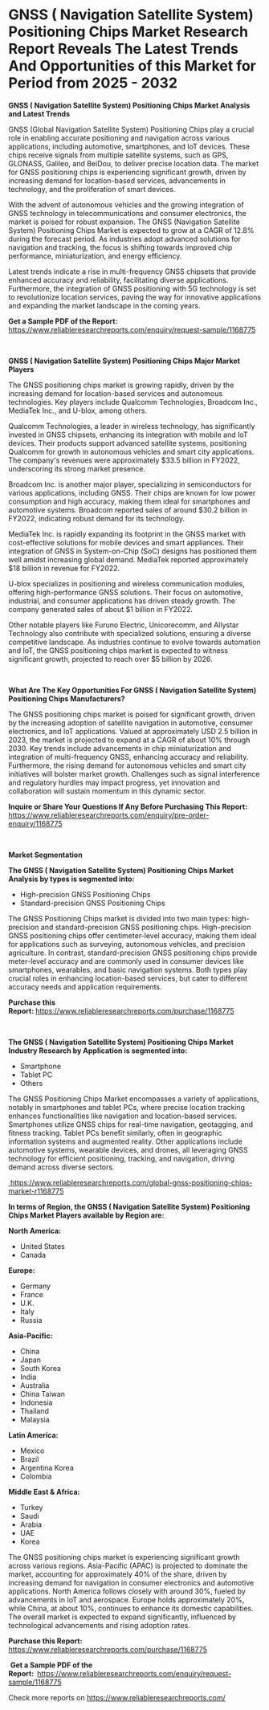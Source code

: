 <p><h1>GNSS ( Navigation Satellite System) Positioning Chips Market Research Report Reveals The Latest Trends And Opportunities of this Market for Period from 2025 - 2032</h1></p><p><strong>GNSS ( Navigation Satellite System) Positioning Chips Market Analysis and Latest Trends</strong></p>
<p><p>GNSS (Global Navigation Satellite System) Positioning Chips play a crucial role in enabling accurate positioning and navigation across various applications, including automotive, smartphones, and IoT devices. These chips receive signals from multiple satellite systems, such as GPS, GLONASS, Galileo, and BeiDou, to deliver precise location data. The market for GNSS positioning chips is experiencing significant growth, driven by increasing demand for location-based services, advancements in technology, and the proliferation of smart devices.</p><p>With the advent of autonomous vehicles and the growing integration of GNSS technology in telecommunications and consumer electronics, the market is poised for robust expansion. The GNSS (Navigation Satellite System) Positioning Chips Market is expected to grow at a CAGR of 12.8% during the forecast period. As industries adopt advanced solutions for navigation and tracking, the focus is shifting towards improved chip performance, miniaturization, and energy efficiency.</p><p>Latest trends indicate a rise in multi-frequency GNSS chipsets that provide enhanced accuracy and reliability, facilitating diverse applications. Furthermore, the integration of GNSS positioning with 5G technology is set to revolutionize location services, paving the way for innovative applications and expanding the market landscape in the coming years.</p></p>
<p><strong>Get a Sample PDF of the Report:&nbsp;</strong> <a href="https://www.reliableresearchreports.com/enquiry/request-sample/1168775?utm_campaign=2788&utm_medium=2&utm_source=Github&utm_content=ia&utm_term=07042025&utm_id=gnss-navigation-satellite-system-positioning-chips">https://www.reliableresearchreports.com/enquiry/request-sample/1168775</a></p>
<p>&nbsp;</p>
<p><strong>GNSS ( Navigation Satellite System) Positioning Chips Major Market Players</strong></p>
<p><p>The GNSS positioning chips market is growing rapidly, driven by the increasing demand for location-based services and autonomous technologies. Key players include Qualcomm Technologies, Broadcom Inc., MediaTek Inc., and U-blox, among others.</p><p>Qualcomm Technologies, a leader in wireless technology, has significantly invested in GNSS chipsets, enhancing its integration with mobile and IoT devices. Their products support advanced satellite systems, positioning Qualcomm for growth in autonomous vehicles and smart city applications. The company's revenues were approximately $33.5 billion in FY2022, underscoring its strong market presence.</p><p>Broadcom Inc. is another major player, specializing in semiconductors for various applications, including GNSS. Their chips are known for low power consumption and high accuracy, making them ideal for smartphones and automotive systems. Broadcom reported sales of around $30.2 billion in FY2022, indicating robust demand for its technology.</p><p>MediaTek Inc. is rapidly expanding its footprint in the GNSS market with cost-effective solutions for mobile devices and smart appliances. Their integration of GNSS in System-on-Chip (SoC) designs has positioned them well amidst increasing global demand. MediaTek reported approximately $18 billion in revenue for FY2022.</p><p>U-blox specializes in positioning and wireless communication modules, offering high-performance GNSS solutions. Their focus on automotive, industrial, and consumer applications has driven steady growth. The company generated sales of about $1 billion in FY2022.</p><p>Other notable players like Furuno Electric, Unicorecomm, and Allystar Technology also contribute with specialized solutions, ensuring a diverse competitive landscape. As industries continue to evolve towards automation and IoT, the GNSS positioning chips market is expected to witness significant growth, projected to reach over $5 billion by 2026.</p></p>
<p>&nbsp;</p>
<p><strong>What Are The Key Opportunities For GNSS ( Navigation Satellite System) Positioning Chips Manufacturers?</strong></p>
<p><p>The GNSS positioning chips market is poised for significant growth, driven by the increasing adoption of satellite navigation in automotive, consumer electronics, and IoT applications. Valued at approximately USD 2.5 billion in 2023, the market is projected to expand at a CAGR of about 10% through 2030. Key trends include advancements in chip miniaturization and integration of multi-frequency GNSS, enhancing accuracy and reliability. Furthermore, the rising demand for autonomous vehicles and smart city initiatives will bolster market growth. Challenges such as signal interference and regulatory hurdles may impact progress, yet innovation and collaboration will sustain momentum in this dynamic sector.</p></p>
<p><strong>Inquire or Share Your Questions If Any Before Purchasing This Report:</strong> <a href="https://www.reliableresearchreports.com/enquiry/pre-order-enquiry/1168775?utm_campaign=2788&utm_medium=2&utm_source=Github&utm_content=ia&utm_term=07042025&utm_id=gnss-navigation-satellite-system-positioning-chips">https://www.reliableresearchreports.com/enquiry/pre-order-enquiry/1168775</a></p>
<p>&nbsp;</p>
<p><strong>Market Segmentation</strong></p>
<p><strong>The GNSS ( Navigation Satellite System) Positioning Chips Market Analysis by types is segmented into:</strong></p>
<p><ul><li>High-precision GNSS Positioning Chips</li><li>Standard-precision GNSS Positioning Chips</li></ul></p>
<p><p>The GNSS Positioning Chips market is divided into two main types: high-precision and standard-precision GNSS positioning chips. High-precision GNSS positioning chips offer centimeter-level accuracy, making them ideal for applications such as surveying, autonomous vehicles, and precision agriculture. In contrast, standard-precision GNSS positioning chips provide meter-level accuracy and are commonly used in consumer devices like smartphones, wearables, and basic navigation systems. Both types play crucial roles in enhancing location-based services, but cater to different accuracy needs and application requirements.</p></p>
<p><strong>Purchase this Report:&nbsp;</strong><a href="https://www.reliableresearchreports.com/purchase/1168775?utm_campaign=2788&utm_medium=2&utm_source=Github&utm_content=ia&utm_term=07042025&utm_id=gnss-navigation-satellite-system-positioning-chips">https://www.reliableresearchreports.com/purchase/1168775</a></p>
<p>&nbsp;</p>
<p><strong>The GNSS ( Navigation Satellite System) Positioning Chips Market Industry Research by Application is segmented into:</strong></p>
<p><ul><li>Smartphone</li><li>Tablet PC</li><li>Others</li></ul></p>
<p><p>The GNSS Positioning Chips Market encompasses a variety of applications, notably in smartphones and tablet PCs, where precise location tracking enhances functionalities like navigation and location-based services. Smartphones utilize GNSS chips for real-time navigation, geotagging, and fitness tracking. Tablet PCs benefit similarly, often in geographic information systems and augmented reality. Other applications include automotive systems, wearable devices, and drones, all leveraging GNSS technology for efficient positioning, tracking, and navigation, driving demand across diverse sectors.</p></p>
<p><a href="https://www.reliableresearchreports.com/global-gnss-positioning-chips-market-r1168775?utm_campaign=2788&utm_medium=2&utm_source=Github&utm_content=ia&utm_term=07042025&utm_id=gnss-navigation-satellite-system-positioning-chips">&nbsp;https://www.reliableresearchreports.com/global-gnss-positioning-chips-market-r1168775</a></p>
<p><strong>In terms of Region, the GNSS ( Navigation Satellite System) Positioning Chips Market Players available by Region are:</strong></p>
<p>
    <p> <strong> North America: </strong>
        <ul>
            <li>United States</li>
            <li>Canada</li>
        </ul>
        </p> 
    <p> <strong> Europe: </strong>
        <ul>
            <li>Germany</li>
            <li>France</li>
            <li>U.K.</li>
            <li>Italy</li>
            <li>Russia</li>
        </ul>
        </p> 
    <p> <strong> Asia-Pacific: </strong>
        <ul>
            <li>China</li>
            <li>Japan</li>
            <li>South Korea</li>
            <li>India</li>
            <li>Australia</li>
            <li>China Taiwan</li>
            <li>Indonesia</li>
            <li>Thailand</li>
            <li>Malaysia</li>
        </ul>
        </p> 
    <p> <strong> Latin America: </strong>
        <ul>
            <li>Mexico</li>
            <li>Brazil</li>
            <li>Argentina Korea</li>
            <li>Colombia</li>
        </ul>
        </p> 
    <p> <strong> Middle East & Africa: </strong>
        <ul>
            <li>Turkey</li>
            <li>Saudi</li>
            <li>Arabia</li>
            <li>UAE</li>
            <li>Korea</li>
        </ul>
    </p>
    </p>
<p><p>The GNSS positioning chips market is experiencing significant growth across various regions. Asia-Pacific (APAC) is projected to dominate the market, accounting for approximately 40% of the share, driven by increasing demand for navigation in consumer electronics and automotive applications. North America follows closely with around 30%, fueled by advancements in IoT and aerospace. Europe holds approximately 20%, while China, at about 10%, continues to enhance its domestic capabilities. The overall market is expected to expand significantly, influenced by technological advancements and rising adoption rates.</p></p>
<p><strong>Purchase this Report: </strong><a href="https://www.reliableresearchreports.com/purchase/1168775?utm_campaign=2788&utm_medium=2&utm_source=Github&utm_content=ia&utm_term=07042025&utm_id=gnss-navigation-satellite-system-positioning-chips">https://www.reliableresearchreports.com/purchase/1168775</a></p>
<p>&nbsp;<strong>Get a Sample PDF of the Report:&nbsp;&nbsp;</strong><a href="https://www.reliableresearchreports.com/enquiry/request-sample/1168775?utm_campaign=2788&utm_medium=2&utm_source=Github&utm_content=ia&utm_term=07042025&utm_id=gnss-navigation-satellite-system-positioning-chips">https://www.reliableresearchreports.com/enquiry/request-sample/1168775</a></p>
<p><strong></strong></p>
<p>Check more reports on <a href="https://www.reliableresearchreports.com/?utm_campaign=2788&utm_medium=2&utm_source=Github&utm_content=ia&utm_term=07042025&utm_id=gnss-navigation-satellite-system-positioning-chips">https://www.reliableresearchreports.com/</a></p>